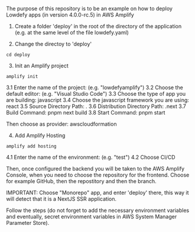 The purpose of this repository is to be an example on how to deploy Lowdefy apps (in version 4.0.0-rc.5) in AWS Amplify


1. Create a folder 'deploy' in the root of the directory of the application (e.g. at the same level of the file lowdefy.yaml)

2. Change the directoy to 'deploy'

```
cd deploy
```

3. Init an Amplify project

```
amplify init
```

3.1 Enter the name of the project: (e.g. "lowdefyamplify")
3.2 Choose the default editor: (e.g. "Visual Studio Code")
3.3 Choose the type of app you are building: javascript
3.4 Choose the javascript framework you are using: react
3.5 Source Directory Path: .
3.6 Distribution Directory Path: .next
3.7 Build Command: pnpm next build
3.8 Start Command: pnpm start

Then choose as provider: awscloudformation

4. Add Amplify Hosting

```
amplify add hosting
```
4.1 Enter the name of the environment: (e.g. "test")
4.2 Choose CI/CD

Then, once configured the backend you will be taken to the AWS Amplify Console, when you need to choose the repository for the frontend.
Choose for example GitHub, then the repostitory and then the branch.

IMPORTANT: Choose "Monorepo" app, and enter 'deploy' there, this way it will detect that it is a NextJS SSR application.

Follow the steps (do not forget to add the necessary environment variables and eventually, secret environment variables in AWS System Manager Parameter Store). 